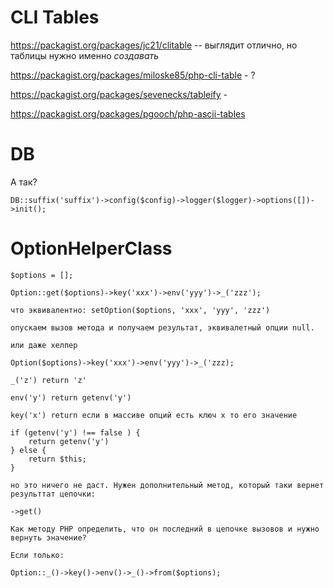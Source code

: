 # CLI Tables

https://packagist.org/packages/jc21/clitable -- выглядит отлично, но таблицы нужно именно _создавать_

https://packagist.org/packages/miloske85/php-cli-table - ?

https://packagist.org/packages/sevenecks/tableify - 

https://packagist.org/packages/pgooch/php-ascii-tables

# DB

А так?

```
DB::suffix('suffix')->config($config)->logger($logger)->options([])->init();
```

# OptionHelperClass

```
$options = [];

Option::get($options)->key('xxx')->env('yyy')->_('zzz');

что эквивалентно: setOption($options, 'xxx', 'yyy', 'zzz')

опускаем вызов метода и получаем результат, эквивалетный опции null.

или даже хелпер

Option($options)->key('xxx')->env('yyy')->_('zzz);

_('z') return 'z'

env('y') return getenv('y')

key('x') return если в массиве опций есть ключ x то его значение
 
if (getenv('y') !== false ) {
    return getenv('y')
} else {
    return $this; 
}

но это ничего не даст. Нужен дополнительный метод, который таки вернет результтат цепочки:

->get()

Как методу PHP определить, что он последний в цепочке вызовов и нужно вернуть значение?

Если только:

Option::_()->key()->env()->_()->from($options);

```


